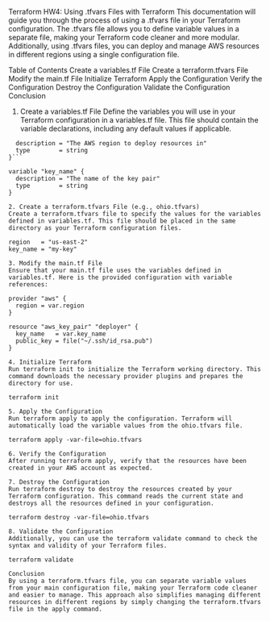 Terraform HW4: 
Using .tfvars Files with Terraform
This documentation will guide you through the process of using a .tfvars file in your Terraform configuration. The .tfvars file allows you to define variable values in a separate file, making your Terraform code cleaner and more modular. Additionally, using .tfvars files, you can deploy and manage AWS resources in different regions using a single configuration file.

Table of Contents
Create a variables.tf File
Create a terraform.tfvars File
Modify the main.tf File
Initialize Terraform
Apply the Configuration
Verify the Configuration
Destroy the Configuration
Validate the Configuration
Conclusion

1. Create a variables.tf File
Define the variables you will use in your Terraform configuration in a variables.tf file. This file should contain the variable declarations, including any default values if applicable.

```variable "region" {
  description = "The AWS region to deploy resources in"
  type        = string
}```

variable "key_name" {
  description = "The name of the key pair"
  type        = string
}

2. Create a terraform.tfvars File (e.g., ohio.tfvars)
Create a terraform.tfvars file to specify the values for the variables defined in variables.tf. This file should be placed in the same directory as your Terraform configuration files.

region   = "us-east-2"
key_name = "my-key"

3. Modify the main.tf File
Ensure that your main.tf file uses the variables defined in variables.tf. Here is the provided configuration with variable references:

provider "aws" {
  region = var.region
}

resource "aws_key_pair" "deployer" {
  key_name   = var.key_name
  public_key = file("~/.ssh/id_rsa.pub")
}

4. Initialize Terraform
Run terraform init to initialize the Terraform working directory. This command downloads the necessary provider plugins and prepares the directory for use.

terraform init

5. Apply the Configuration
Run terraform apply to apply the configuration. Terraform will automatically load the variable values from the ohio.tfvars file.

terraform apply -var-file=ohio.tfvars

6. Verify the Configuration
After running terraform apply, verify that the resources have been created in your AWS account as expected.

7. Destroy the Configuration
Run terraform destroy to destroy the resources created by your Terraform configuration. This command reads the current state and destroys all the resources defined in your configuration.

terraform destroy -var-file=ohio.tfvars

8. Validate the Configuration
Additionally, you can use the terraform validate command to check the syntax and validity of your Terraform files.

terraform validate

Conclusion
By using a terraform.tfvars file, you can separate variable values from your main configuration file, making your Terraform code cleaner and easier to manage. This approach also simplifies managing different resources in different regions by simply changing the terraform.tfvars file in the apply command.